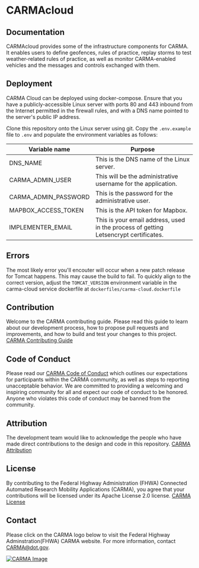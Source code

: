 # CARMAcloud

## Documentation
CARMAcloud provides some of the infrastructure components for CARMA. It enables users to define geofences, rules of practice, replay storms to test weather-related rules of practice, as well as monitor CARMA-enabled vehicles and the messages and controls exchanged with them.

## Deployment

CARMA Cloud can be deployed using docker-compose.  Ensure that you have a publicly-accessible Linux server with ports 80 and 443 inbound from the Internet permitted in the firewall rules, and with a DNS name pointed to the server's public IP address.

Clone this repository onto the Linux server using git. Copy the `.env.example` file to `.env` and populate the environment variables as follows:


| Variable name        | Purpose                                                                              |
|----------------------|--------------------------------------------------------------------------------------|
| DNS_NAME             | This is the DNS name of the Linux server.                                            |
| CARMA_ADMIN_USER     | This will be the administrative username for the application.                        |
| CARMA_ADMIN_PASSWORD | This is the password for the administrative user.                                    |
| MAPBOX_ACCESS_TOKEN  | This is the API token for Mapbox.                                                    |
| IMPLEMENTER_EMAIL    | This is your email address, used in the process of getting Letsencrypt certificates. |

## Errors

The most likely error you'll encouter will occur when a new patch release for Tomcat happens. This may cause the build to fail. To quickly align to the correct version, adjust the `TOMCAT_VERSION` environment variable in the carma-cloud service dockerfile at `dockerfiles/carma-cloud.dockerfile`

## Contribution
Welcome to the CARMA contributing guide. Please read this guide to learn about our development process, how to propose pull requests and improvements, and how to build and test your changes to this project. [CARMA Contributing Guide](Contributing.md) 

## Code of Conduct 
Please read our [CARMA Code of Conduct](Code_of_Conduct.md) which outlines our expectations for participants within the CARMA community, as well as steps to reporting unacceptable behavior. We are committed to providing a welcoming and inspiring community for all and expect our code of conduct to be honored. Anyone who violates this code of conduct may be banned from the community.

## Attribution
The development team would like to acknowledge the people who have made direct contributions to the design and code in this repository. [CARMA Attribution](ATTRIBUTION.md) 

## License
By contributing to the Federal Highway Administration (FHWA) Connected Automated Research Mobility Applications (CARMA), you agree that your contributions will be licensed under its Apache License 2.0 license. [CARMA License](<docs/License.md>) 

## Contact
Please click on the CARMA logo below to visit the Federal Highway Adminstration(FHWA) CARMA website. For more information, contact CARMA@dot.gov.

[![CARMA Image](docs/image/CARMA_icon2.png)](https://highways.dot.gov/research/research-programs/operations/CARMA)
